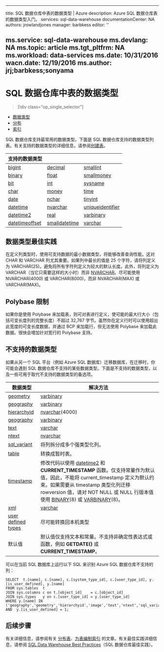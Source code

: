 <!-- Temp remove tables-overview, next task on -->

---
title: SQL 数据仓库中表的数据类型 | Azure
description: Azure SQL 数据仓库表的数据类型入门。
services: sql-data-warehouse
documentationCenter: NA
authors: jrowlandjones
manager: barbkess
editor: ''

ms.service: sql-data-warehouse
ms.devlang: NA
ms.topic: article
ms.tgt_pltfrm: NA
ms.workload: data-services
ms.date: 10/31/2016
wacn.date: 12/19/2016
ms.author: jrj;barbkess;sonyama
---

# SQL 数据仓库中表的数据类型

> [!div class="op_single_selector"]
- [数据类型][]
- [分布][]
- [索引][]
<!-- 
- [概述][]
- [Partition][]
- [统计信息][]
- [临时][]
-->

SQL 数据仓库支持最常用的数据类型。下面是 SQL 数据仓库支持的数据类型列表。有关支持的数据类型的详细信息，请参阅[创建表][]。

|**支持的数据类型**|    |    |
|---|---|---|
|[bigint][]|[decimal][]|[smallint][]|
|[binary][]|[float][]|[smallmoney][]|
|[bit][]|[int][]|[sysname][]|
|[char][]|[money][]|[time][]|
|[date][]|[nchar][]|[tinyint][]|
|[datetime][]|[nvarchar][]|[uniqueidentifier][]|
|[datetime2][]|[real][]|[varbinary][]|
|[datetimeoffset][]|[smalldatetime][]|[varchar][]|

## 数据类型最佳实践

 在定义列类型时，使用可支持数据的最小数据类型，将能够改善查询性能。这对 CHAR 和 VARCHAR 列尤其重要。如果列中最长的值是 25 个字符，请将列定义为 VARCHAR(25)。避免将所有字符列定义为较大的默认长度。此外，将列定义为 VARCHAR（当它只需要这样的大小时）而非 [NVARCHAR][]。尽可能使用 NVARCHAR(4000) 或 VARCHAR(8000)，而非 NVARCHAR(MAX) 或 VARCHAR(MAX)。

## Polybase 限制

如果你是使用 Polybase 来加载表，则可对表进行定义，使可能的最大行大小（包括可变长度列的完整长度）不超过 32,767 字节。虽然你在定义行时可以使用超出此宽度的可变长度数据，并通过 BCP 来加载行，但无法使用 Polybase 来加载此数据。很快会增加针对宽行的 Polybase 支持。

## 不支持的数据类型

如果从另一个 SQL 平台（例如 Azure SQL 数据库）迁移数据库，在迁移时，你可能会遇到 SQL 数据仓库不支持的某些数据类型。下面是不支持的数据类型，以及一些可用于取代不支持的数据类型的备选项。

|数据类型|解决方法|
|---|---|
|[geometry][]|[varbinary][]|
|[geography][]|[varbinary][]|
|[hierarchyid][]|[nvarchar][](4000)|
|[geography][ntext,text,image]|[varbinary][]|
|[text][ntext,text,image]|[varchar][]|
|[ntext][ntext,text,image]|[nvarchar][]|
|[sql_variant][]|将列拆分成多个强类型化列。|
|[table][]|转换成暂时表。|
|[timestamp][]|修改代码以使用 [datetime2][] 和 **CURRENT_TIMESTAMP** 函数。仅支持常量作为默认值，因此，不能将 current_timestamp 定义为默认约束。如果需要从 timestamp 类型化列迁移 rowversion 值，请对 NOT NULL 或 NULL 行版本值使用 [BINARY][](8) 或 [VARBINARY][BINARY](8)。|
|[xml][]|[varchar][]|
|[user defined types][]|尽可能转换回本机类型|
|默认值|默认值仅支持文本和常量。不支持非确定性表达式或函数，例如 **GETDATE()** 或 **CURRENT_TIMESTAMP**。|

可以在当前 SQL 数据库上运行以下 SQL 来识别 Azure SQL 数据仓库不支持的列：

```
SELECT  t.[name], c.[name], c.[system_type_id], c.[user_type_id], y.[is_user_defined], y.[name]
FROM sys.tables  t
JOIN sys.columns c on t.[object_id]    = c.[object_id]
JOIN sys.types   y on c.[user_type_id] = y.[user_type_id]
WHERE y.[name] IN ('geography','geometry','hierarchyid','image','text','ntext','sql_variant','timestamp','xml')
AND  y.[is_user_defined] = 1;
```

## 后续步骤

有关详细信息，请参阅有关 <!-- [表概述][Overview]、--> [分布表][Distribute]、[为表编制索引][Index] <!-- 、[将表分区][Partition]、[维护表统计信息][Statistics]和[临时表][Temporary] --> 的文章。有关最佳实践详细信息，请参阅 [SQL Data Warehouse Best Practices][]（SQL 数据仓库最佳实践）。

<!--Image references-->

<!--Article references-->
[Overview]: ./sql-data-warehouse-tables-overview.md
[概述]: ./sql-data-warehouse-tables-overview.md
[数据类型]: ./sql-data-warehouse-tables-data-types.md
[Distribute]: ./sql-data-warehouse-tables-distribute.md
[分布]: ./sql-data-warehouse-tables-distribute.md
[Index]: ./sql-data-warehouse-tables-index.md
[索引]: ./sql-data-warehouse-tables-index.md
[Partition]: ./sql-data-warehouse-tables-partition.md
[Statistics]: ./sql-data-warehouse-tables-statistics.md
[统计信息]: ./sql-data-warehouse-tables-statistics.md
[Temporary]: ./sql-data-warehouse-tables-temporary.md
[临时]: ./sql-data-warehouse-tables-temporary.md
[SQL Data Warehouse Best Practices]: ./sql-data-warehouse-best-practices.md

<!--MSDN references-->

<!--Other Web references-->
[创建表]: https://msdn.microsoft.com/zh-cn/library/mt203953.aspx
[bigint]: https://msdn.microsoft.com/zh-cn/library/ms187745.aspx
[binary]: https://msdn.microsoft.com/zh-cn/library/ms188362.aspx
[bit]: https://msdn.microsoft.com/zh-cn/library/ms177603.aspx
[char]: https://msdn.microsoft.com/zh-cn/library/ms176089.aspx
[date]: https://msdn.microsoft.com/zh-cn/library/bb630352.aspx
[datetime]: https://msdn.microsoft.com/zh-cn/library/ms187819.aspx
[datetime2]: https://msdn.microsoft.com/zh-cn/library/bb677335.aspx
[datetimeoffset]: https://msdn.microsoft.com/zh-cn/library/bb630289.aspx
[decimal]: https://msdn.microsoft.com/zh-cn/library/ms187746.aspx
[float]: https://msdn.microsoft.com/zh-cn/library/ms173773.aspx
[geometry]: https://msdn.microsoft.com/zh-cn/library/cc280487.aspx
[geography]: https://msdn.microsoft.com/zh-cn/library/cc280766.aspx
[hierarchyid]: https://msdn.microsoft.com/zh-cn/library/bb677290.aspx
[int]: https://msdn.microsoft.com/zh-cn/library/ms187745.aspx
[money]: https://msdn.microsoft.com/zh-cn/library/ms179882.aspx
[nchar]: https://msdn.microsoft.com/zh-cn/library/ms186939.aspx
[nvarchar]: https://msdn.microsoft.com/zh-cn/library/ms186939.aspx
[ntext,text,image]: https://msdn.microsoft.com/zh-cn/library/ms187993.aspx
[real]: https://msdn.microsoft.com/zh-cn/library/ms173773.aspx
[smalldatetime]: https://msdn.microsoft.com/zh-cn/library/ms182418.aspx
[smallint]: https://msdn.microsoft.com/zh-cn/library/ms187745.aspx
[smallmoney]: https://msdn.microsoft.com/zh-cn/library/ms179882.aspx
[sql_variant]: https://msdn.microsoft.com/zh-cn/library/ms173829.aspx
[sysname]: https://msdn.microsoft.com/zh-cn/library/ms186939.aspx
[table]: https://msdn.microsoft.com/zh-cn/library/ms175010.aspx
[time]: https://msdn.microsoft.com/zh-cn/library/bb677243.aspx
[timestamp]: https://msdn.microsoft.com/zh-cn/library/ms182776.aspx
[tinyint]: https://msdn.microsoft.com/zh-cn/library/ms187745.aspx
[uniqueidentifier]: https://msdn.microsoft.com/zh-cn/library/ms187942.aspx
[varbinary]: https://msdn.microsoft.com/zh-cn/library/ms188362.aspx
[varchar]: https://msdn.microsoft.com/zh-cn/library/ms186939.aspx
[xml]: https://msdn.microsoft.com/zh-cn/library/ms187339.aspx
[user defined types]: https://msdn.microsoft.com/zh-cn/library/ms131694.aspx

<!---HONumber=Mooncake_1212_2016-->